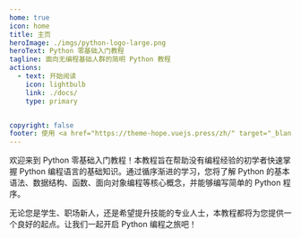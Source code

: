 ```yaml
---
home: true
icon: home
title: 主页
heroImage: ./imgs/python-logo-large.png
heroText: Python 零基础入门教程
tagline: 面向无编程基础人群的简明 Python 教程
actions:
  - text: 开始阅读
    icon: lightbulb
    link: ./docs/
    type: primary


copyright: false
footer: 使用 <a href="https://theme-hope.vuejs.press/zh/" target="_blank">VuePress Theme Hope</a> 主题
---
```


欢迎来到 Python 零基础入门教程！本教程旨在帮助没有编程经验的初学者快速掌握 Python 编程语言的基础知识。通过循序渐进的学习，您将了解 Python 的基本语法、数据结构、函数、面向对象编程等核心概念，并能够编写简单的 Python 程序。

无论您是学生、职场新人，还是希望提升技能的专业人士，本教程都将为您提供一个良好的起点。让我们一起开启 Python 编程之旅吧！